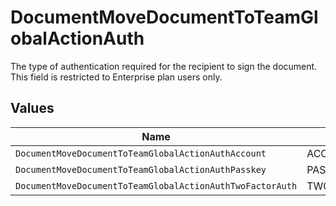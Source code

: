 # DocumentMoveDocumentToTeamGlobalActionAuth

The type of authentication required for the recipient to sign the document. This field is restricted to Enterprise plan users only.


## Values

| Name                                                      | Value                                                     |
| --------------------------------------------------------- | --------------------------------------------------------- |
| `DocumentMoveDocumentToTeamGlobalActionAuthAccount`       | ACCOUNT                                                   |
| `DocumentMoveDocumentToTeamGlobalActionAuthPasskey`       | PASSKEY                                                   |
| `DocumentMoveDocumentToTeamGlobalActionAuthTwoFactorAuth` | TWO_FACTOR_AUTH                                           |